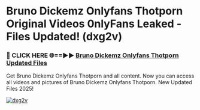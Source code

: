 # Bruno Dickemz Onlyfans Thotporn Original Videos 0nlyFans Leaked - Files Updated! (dxg2v)

<h3>🔴 CLICK HERE 🌐==►► <a href="https://tinyurl.com/2wckxsce" rel="nofollow">Bruno Dickemz Onlyfans Thotporn Updated Files</a></h3>

Get Bruno Dickemz Onlyfans Thotporn and all content. Now you can access all videos and pictures of Bruno Dickemz Onlyfans Thotporn. New Updated Files 2025!

[![dxg2v](https://i.imgur.com/AFduVYN.gif)](https://tinyurl.com/2wckxsce)
